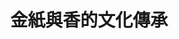 ---
layout: post
title: "金紙與香的文化傳承"
tags:
id: 14
thumbnail: "/images/post/14/1dibnXk7UtJYPUWKCU057cUNhoX-Q9avg.jpg"
description: "開放政府第14次協作會議 「請行政院文化部將「金紙及香」列為重要無形文化資產及重要文化資產保存技術登錄」"
color: "Yellow"
publish: "false"
departments:
  - "文化部"
cover:
  link: ""
introduction:
  content: "金紙及香是台灣的傳統技藝，在文化傳承方面有一定的重要性，因此這次的協作會議邀請眾多相關人士一起來討論，如何維護此傳統技藝。經過廣泛地討論後，發想了許多提案，例如建立職人制度，藉由產品履歷來提高產品價值及製作者社會地位，除此之外，也可以藉由推廣金紙及香的文化體驗及旅遊，讓更多國人接近此文化，同時運用政府資源發展品牌價值，與經濟部創意生活產業發展計畫結合，為金紙及香注入創新元素，結合各面向進行跨界合作。"
  image: ""
join:
  type: "提"
  image: "/images/post/14/1Hejo93UEFlolVLS6wfWw2HoVP6azBtwF.jpg"
embed:
  - type: "mind_map"
    links:
      - "https://miro.com/app/live-embed/o9J_k0L1dmw=/?moveToViewport=-9477,-1021,3920,2407"
  - type: "transcript"
    links:
      - "https://sayit.pdis.nat.gov.tw/2017-07-21-%E9%96%8B%E6%94%BE%E6%94%BF%E5%BA%9C%E8%81%AF%E7%B5%A1%E4%BA%BA%E7%AC%AC%E5%8D%81%E5%9B%9B%E6%AC%A1%E5%8D%94%E4%BD%9C%E6%9C%83%E8%AD%B0"
pictures:
---